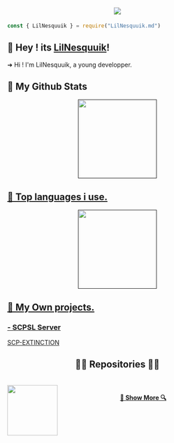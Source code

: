 <h1 align="center">
  <a href="https://git.io/typing-svg">
    <img src="https://readme-typing-svg.herokuapp.com/?lines=I'm+LilNesquuik...&center=true&size=30&color=#F8F8FF">
  </a>
</h1>

```js
const { LilNesquuik } = require("LilNesquuik.md")
```


## 🍪 Hey ! its <a href="https://github.com/LilNesquuik" target="_blank">LilNesquuik</a>!
➜ Hi ! I'm LilNesquuik, a young developper.

## 🐒 My Github Stats

<div align="center">
  <a href="">
  <img height="180em" src="https://github-readme-stats.vercel.app/api?username=LilNesquuik&show_icons=true&theme=dark"/>
</div>

## 👻 Top languages i use.

<div align="center">
  <a href="">
  <img height="180em" src="https://github-readme-stats.vercel.app/api/top-langs/?username=LilNesquuik&langs_count=10&show_icons=true&theme=dark"/>
</div>

## 🥳 My Own projects.
  
### - SCPSL Server 
<a href="https://discord.gg/jau9CHRxs2" target="_blank">SCP-EXTINCTION</a>

<h2 align="center">👨‍💻 Repositories 👨‍💻</h2>
<br>
<div width="100%" align="center">
  <a align="left" href="https://github.com/LilNesquuik/LilNesquuik" title="Config"><img align="left" height="115" src="https://github-readme-stats.vercel.app/api/pin/?username=LilNesquuik&repo=LilNesquuik&theme=react&border_color=F8F8FF&border_radius=10"></a>
</div>
<h4 align="center">
  <a href="https://github.com/LilNesquuik?tab=repositories" title="Show Repositories">🔎 Show More 🔍</a>
</h4>
  
 
